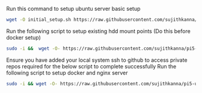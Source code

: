 Run this command to setup ubuntu server basic setup
```bash
wget -O initial_setup.sh https://raw.githubusercontent.com/sujithkanna/pi5-ubuntu-setup/refs/heads/main/initial_setup.sh | sudo bash
```

Run the following script to setup existing hdd mount points (Do this before docker setup)
```bash
sudo -i &&  wget -O- https://raw.githubusercontent.com/sujithkanna/pi5-ubuntu-setup/refs/heads/main/hdd_setup.py | python3
```

Ensure you have added your local system ssh to github to access private repos required for the below script to complete successfully
Run the following script to setup docker and nginx server
```bash
sudo -i && wget -O- https://raw.githubusercontent.com/sujithkanna/pi5-ubuntu-setup/refs/heads/main/server_setup.py | python3
```
